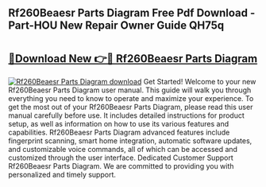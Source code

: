 ## Rf260Beaesr Parts Diagram Free Pdf Download - Part-HOU New Repair Owner Guide QH75q

# <h2><a href="http://dfhqrs.blite.top/?on=Rf260Beaesr+Parts+Diagram">🔗Download New 👉🔴 Rf260Beaesr Parts Diagram</a></h2>

[![Rf260Beaesr Parts Diagram download](https://i.imgur.com/lujVjoI.png)](http://dfhqrs.blite.top/?on=Rf260Beaesr+Parts+Diagram)
Get Started! Welcome to your new Rf260Beaesr Parts Diagram user manual. This guide will walk you through everything you need to know to operate and maximize your experience. To get the most out of your Rf260Beaesr Parts Diagram, please read this user manual carefully before use. It includes detailed instructions for product setup, as well as information on how to use its various features and capabilities. Rf260Beaesr Parts Diagram advanced features include fingerprint scanning, smart home integration, automatic software updates, and customizable voice commands, all of which can be accessed and customized through the user interface. Dedicated Customer Support Rf260Beaesr Parts Diagram. We are committed to providing you with personalized and timely support.
